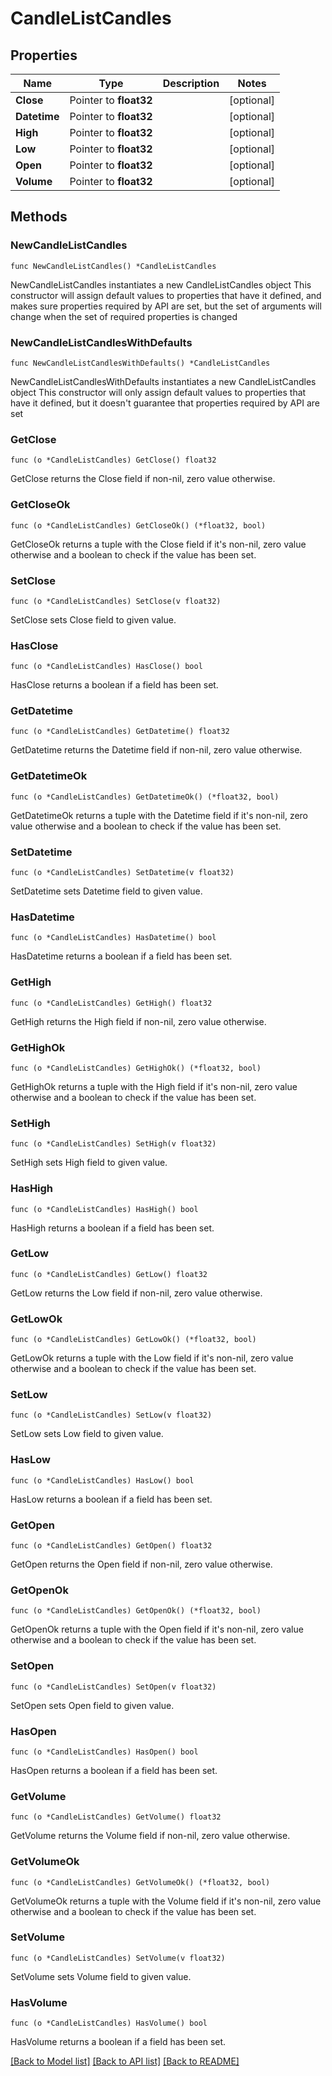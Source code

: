 # CandleListCandles

## Properties

Name | Type | Description | Notes
------------ | ------------- | ------------- | -------------
**Close** | Pointer to **float32** |  | [optional] 
**Datetime** | Pointer to **float32** |  | [optional] 
**High** | Pointer to **float32** |  | [optional] 
**Low** | Pointer to **float32** |  | [optional] 
**Open** | Pointer to **float32** |  | [optional] 
**Volume** | Pointer to **float32** |  | [optional] 

## Methods

### NewCandleListCandles

`func NewCandleListCandles() *CandleListCandles`

NewCandleListCandles instantiates a new CandleListCandles object
This constructor will assign default values to properties that have it defined,
and makes sure properties required by API are set, but the set of arguments
will change when the set of required properties is changed

### NewCandleListCandlesWithDefaults

`func NewCandleListCandlesWithDefaults() *CandleListCandles`

NewCandleListCandlesWithDefaults instantiates a new CandleListCandles object
This constructor will only assign default values to properties that have it defined,
but it doesn't guarantee that properties required by API are set

### GetClose

`func (o *CandleListCandles) GetClose() float32`

GetClose returns the Close field if non-nil, zero value otherwise.

### GetCloseOk

`func (o *CandleListCandles) GetCloseOk() (*float32, bool)`

GetCloseOk returns a tuple with the Close field if it's non-nil, zero value otherwise
and a boolean to check if the value has been set.

### SetClose

`func (o *CandleListCandles) SetClose(v float32)`

SetClose sets Close field to given value.

### HasClose

`func (o *CandleListCandles) HasClose() bool`

HasClose returns a boolean if a field has been set.

### GetDatetime

`func (o *CandleListCandles) GetDatetime() float32`

GetDatetime returns the Datetime field if non-nil, zero value otherwise.

### GetDatetimeOk

`func (o *CandleListCandles) GetDatetimeOk() (*float32, bool)`

GetDatetimeOk returns a tuple with the Datetime field if it's non-nil, zero value otherwise
and a boolean to check if the value has been set.

### SetDatetime

`func (o *CandleListCandles) SetDatetime(v float32)`

SetDatetime sets Datetime field to given value.

### HasDatetime

`func (o *CandleListCandles) HasDatetime() bool`

HasDatetime returns a boolean if a field has been set.

### GetHigh

`func (o *CandleListCandles) GetHigh() float32`

GetHigh returns the High field if non-nil, zero value otherwise.

### GetHighOk

`func (o *CandleListCandles) GetHighOk() (*float32, bool)`

GetHighOk returns a tuple with the High field if it's non-nil, zero value otherwise
and a boolean to check if the value has been set.

### SetHigh

`func (o *CandleListCandles) SetHigh(v float32)`

SetHigh sets High field to given value.

### HasHigh

`func (o *CandleListCandles) HasHigh() bool`

HasHigh returns a boolean if a field has been set.

### GetLow

`func (o *CandleListCandles) GetLow() float32`

GetLow returns the Low field if non-nil, zero value otherwise.

### GetLowOk

`func (o *CandleListCandles) GetLowOk() (*float32, bool)`

GetLowOk returns a tuple with the Low field if it's non-nil, zero value otherwise
and a boolean to check if the value has been set.

### SetLow

`func (o *CandleListCandles) SetLow(v float32)`

SetLow sets Low field to given value.

### HasLow

`func (o *CandleListCandles) HasLow() bool`

HasLow returns a boolean if a field has been set.

### GetOpen

`func (o *CandleListCandles) GetOpen() float32`

GetOpen returns the Open field if non-nil, zero value otherwise.

### GetOpenOk

`func (o *CandleListCandles) GetOpenOk() (*float32, bool)`

GetOpenOk returns a tuple with the Open field if it's non-nil, zero value otherwise
and a boolean to check if the value has been set.

### SetOpen

`func (o *CandleListCandles) SetOpen(v float32)`

SetOpen sets Open field to given value.

### HasOpen

`func (o *CandleListCandles) HasOpen() bool`

HasOpen returns a boolean if a field has been set.

### GetVolume

`func (o *CandleListCandles) GetVolume() float32`

GetVolume returns the Volume field if non-nil, zero value otherwise.

### GetVolumeOk

`func (o *CandleListCandles) GetVolumeOk() (*float32, bool)`

GetVolumeOk returns a tuple with the Volume field if it's non-nil, zero value otherwise
and a boolean to check if the value has been set.

### SetVolume

`func (o *CandleListCandles) SetVolume(v float32)`

SetVolume sets Volume field to given value.

### HasVolume

`func (o *CandleListCandles) HasVolume() bool`

HasVolume returns a boolean if a field has been set.


[[Back to Model list]](../README.md#documentation-for-models) [[Back to API list]](../README.md#documentation-for-api-endpoints) [[Back to README]](../README.md)


